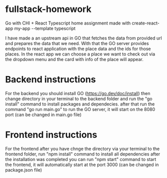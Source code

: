 # fullstack-homework
Go with CHI + React Typescript home assignment made with create-react-app my-app --template typescript

I have made a an upstream api in GO that fetches the data from provided url and prepares the data that we need. With that the GO server provides endpoints to react application with the place data and the ids for those places. In the react app we can choose a place we want to check out via the dropdown menu and the card with info of the place will appear.
# Backend instructions
For the backend you should install GO (https://go.dev/doc/install)
then change directory in your terminal to the backend folder and run the "go install" command to install packages and dependecies.
after that run the command "go run main.go" to run the GO server, it will start on the 8080 port (can be changed in main.go file)

# Frontend instructions
For the frontend after you have chnge the directory via your terminal to the frontend folder, run "npm install" command to install all dependencies
after the installation was completed you can run "npm start" command to start the frontend, it will automatically start at the port 3000 (can be changed in package.json file)

